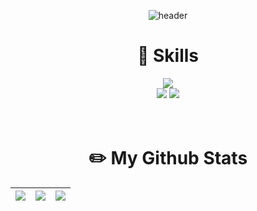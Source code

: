 <div align="center"> 
  
![header](https://capsule-render.vercel.app/api?type=waving&color=ADEFD1&height=200&section=header&text=hyeongsi&fontSize=50&animation=fadeIn&fontAlignY=38&desc=welcome%20!&descAlignY=57&descAlign=62)

# :muscle: Skills
<img src="https://img.shields.io/badge/c++-00599C?style=for-the-badge&logo=c%2B%2B&logoColor=white">

<br/>
<img src="https://img.shields.io/badge/github-181717?style=for-the-badge&logo=github&logoColor=white">
<img src="https://img.shields.io/badge/git-F05032?style=for-the-badge&logo=git&logoColor=white">

<br/>
<br/>
<br/>

# :pencil2: My Github Stats

| <img src="https://github-readme-stats.vercel.app/api/top-langs/?username=hyeongsi&layout=donut-vertical&bg_color=ffff&text_color=000000&title_color=000000" /> | <img src="https://github-readme-stats.vercel.app/api?username=hyeongsi&theme=vue&show_icons=true" /> | <img src="http://mazassumnida.wtf/api/v2/generate_badge?boj=" /> |
| :--: | :--: | :--: |

</div>
